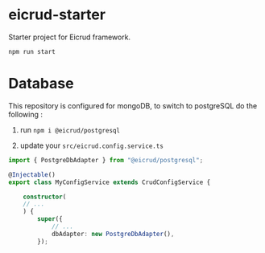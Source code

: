 # eicrud-starter
Starter project for Eicrud framework.

`npm run start`

# Database

This repository is configured for mongoDB, to switch to postgreSQL do the following :

1. run `npm i @eicrud/postgresql`

2. update your `src/eicrud.config.service.ts`
```typescript
import { PostgreDbAdapter } from "@eicrud/postgresql"; 

@Injectable()
export class MyConfigService extends CrudConfigService {

    constructor(
    // ...
    ) {
        super({
            // ...
            dbAdapter: new PostgreDbAdapter(),
        });
```
